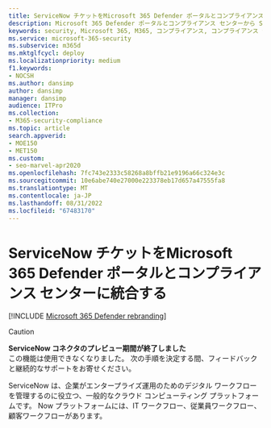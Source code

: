 ```yaml
---
title: ServiceNow チケットをMicrosoft 365 Defender ポータルとコンプライアンス センターに統合する
description: Microsoft 365 Defender ポータルとコンプライアンス センターから ServiceNow でチケットを作成して追跡する方法について説明します。
keywords: security, Microsoft 365, M365, コンプライアンス, コンプライアンス センター, セキュリティ センター, ServiceNow, チケット, タスク, SNOW, 接続
ms.service: microsoft-365-security
ms.subservice: m365d
ms.mktglfcycl: deploy
ms.localizationpriority: medium
f1.keywords:
- NOCSH
ms.author: dansimp
author: dansimp
manager: dansimp
audience: ITPro
ms.collection:
- M365-security-compliance
ms.topic: article
search.appverid:
- MOE150
- MET150
ms.custom:
- seo-marvel-apr2020
ms.openlocfilehash: 7fc743e2333c58268a8bffb21e9196a66c324e3c
ms.sourcegitcommit: 10e6abe740e27000e223378eb17d657a47555fa8
ms.translationtype: MT
ms.contentlocale: ja-JP
ms.lasthandoff: 08/31/2022
ms.locfileid: "67483170"
---
```

# <a name="integrate-servicenow-tickets-into-the-microsoft-365-defender-portal-and-compliance-center"></a>ServiceNow チケットをMicrosoft 365 Defender ポータルとコンプライアンス センターに統合する

[!INCLUDE [Microsoft 365 Defender rebranding](../includes/microsoft-defender.md)]

>[!CAUTION]
>**ServiceNow コネクタのプレビュー期間が終了しました**<br>
>この機能は使用できなくなりました。 次の手順を決定する間、フィードバックと継続的なサポートをお寄せください。

ServiceNow は、企業がエンタープライズ運用のためのデジタル ワークフローを管理するのに役立つ、一般的なクラウド コンピューティング プラットフォームです。 Now プラットフォームには、IT ワークフロー、従業員ワークフロー、顧客ワークフローがあります。
